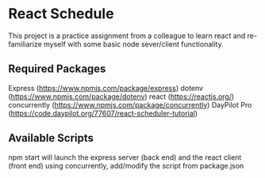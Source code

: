 # React Schedule 
This project is a practice assignment from a colleague to learn react and re-familiarize myself with some basic node sever/client functionality.

## Required Packages
Express                 (https://www.npmjs.com/package/express)
dotenv                  (https://www.npmjs.com/package/dotenv)
react                   (https://reactjs.org/)
concurrently            (https://www.npmjs.com/package/concurrently)
DayPilot Pro            (https://code.daypilot.org/77607/react-scheduler-tutorial)

## Available Scripts
npm start will launch the express server (back end) and the react client (front end) using concurrently, add/modify the script from package.json